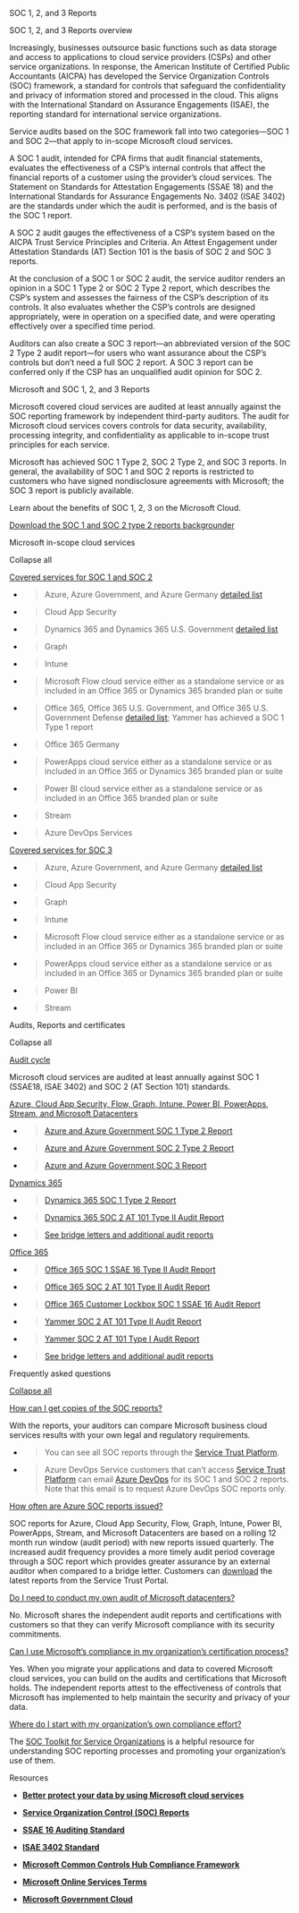 SOC 1, 2, and 3 Reports

SOC 1, 2, and 3 Reports overview

Increasingly, businesses outsource basic functions such as data storage and access to applications to cloud service providers (CSPs) and other service organizations. In response, the American Institute of Certified Public Accountants (AICPA) has developed the Service Organization Controls (SOC) framework, a standard for controls that safeguard the confidentiality and privacy of information stored and processed in the cloud. This aligns with the International Standard on Assurance Engagements (ISAE), the reporting standard for international service organizations.

Service audits based on the SOC framework fall into two categories—SOC 1 and SOC 2—that apply to in-scope Microsoft cloud services.

A SOC 1 audit, intended for CPA firms that audit financial statements, evaluates the effectiveness of a CSP’s internal controls that affect the financial reports of a customer using the provider’s cloud services. The Statement on Standards for Attestation Engagements (SSAE 18) and the International Standards for Assurance Engagements No. 3402 (ISAE 3402) are the standards under which the audit is performed, and is the basis of the SOC 1 report.

A SOC 2 audit gauges the effectiveness of a CSP’s system based on the AICPA Trust Service Principles and Criteria. An Attest Engagement under Attestation Standards (AT) Section 101 is the basis of SOC 2 and SOC 3 reports.

At the conclusion of a SOC 1 or SOC 2 audit, the service auditor renders an opinion in a SOC 1 Type 2 or SOC 2 Type 2 report, which describes the CSP’s system and assesses the fairness of the CSP’s description of its controls. It also evaluates whether the CSP’s controls are designed appropriately, were in operation on a specified date, and were operating effectively over a specified time period.

Auditors can also create a SOC 3 report—an abbreviated version of the SOC 2 Type 2 audit report—for users who want assurance about the CSP’s controls but don’t need a full SOC 2 report. A SOC 3 report can be conferred only if the CSP has an unqualified audit opinion for SOC 2.

Microsoft and SOC 1, 2, and 3 Reports

Microsoft covered cloud services are audited at least annually against the SOC reporting framework by independent third-party auditors. The audit for Microsoft cloud services covers controls for data security, availability, processing integrity, and confidentiality as applicable to in-scope trust principles for each service.

Microsoft has achieved SOC 1 Type 2, SOC 2 Type 2, and SOC 3 reports. In general, the availability of SOC 1 and SOC 2 reports is restricted to customers who have signed nondisclosure agreements with Microsoft; the SOC 3 report is publicly available.

Learn about the benefits of SOC 1, 2, 3 on the Microsoft Cloud.

[Download the SOC 1 and SOC 2 type 2 reports backgrounder](https://aka.ms/soc_backgrounder)

Microsoft in-scope cloud services

Collapse all

[Covered services for SOC 1 and SOC 2](javascript:void\(0\);)

  - > Azure, Azure Government, and Azure Germany [<span class="underline">detailed list</span>](https://aka.ms/AzureCompliance)

  - > Cloud App Security

  - > Dynamics 365 and Dynamics 365 U.S. Government [<span class="underline">detailed list</span>](https://aka.ms/d365-compliance-list)

  - > Graph

  - > Intune

  - > Microsoft Flow cloud service either as a standalone service or as included in an Office 365 or Dynamics 365 branded plan or suite

  - > Office 365, Office 365 U.S. Government, and Office 365 U.S. Government Defense [<span class="underline">detailed list</span>](https://go.microsoft.com/fwlink/p/?LinkID=2077751); Yammer has achieved a SOC 1 Type 1 report

  - > Office 365 Germany

  - > PowerApps cloud service either as a standalone service or as included in an Office 365 or Dynamics 365 branded plan or suite

  - > Power BI cloud service either as a standalone service or as included in an Office 365 branded plan or suite

  - > Stream

  - > Azure DevOps Services

[Covered services for SOC 3](javascript:void\(0\);)

  - > Azure, Azure Government, and Azure Germany [<span class="underline">detailed list</span>](https://aka.ms/AzureCompliance)

  - > Cloud App Security

  - > Graph

  - > Intune

  - > Microsoft Flow cloud service either as a standalone service or as included in an Office 365 or Dynamics 365 branded plan or suite

  - > PowerApps cloud service either as a standalone service or as included in an Office 365 or Dynamics 365 branded plan or suite

  - > Power BI

  - > Stream

Audits, Reports and certificates

Collapse all

[Audit cycle](javascript:void\(0\);)

Microsoft cloud services are audited at least annually against SOC 1 (SSAE18, ISAE 3402) and SOC 2 (AT Section 101) standards.

[Azure, Cloud App Security, Flow, Graph, Intune, Power BI, PowerApps, Stream, and Microsoft Datacenters](javascript:void\(0\);)

  - > [Azure and Azure Government SOC 1 Type 2 Report](https://go.microsoft.com/fwlink/p/?linkid=2099601)

  - > [Azure and Azure Government SOC 2 Type 2 Report](https://aka.ms/azuresoc2auditreport)

  - > [Azure and Azure Government SOC 3 Report](https://aka.ms/azuresoc3auditreport)

[Dynamics 365](javascript:void\(0\);)

  - > [Dynamics 365 SOC 1 Type 2 Report](https://aka.ms/Dynamics365SOC1AuditReport)

  - > [Dynamics 365 SOC 2 AT 101 Type II Audit Report](https://aka.ms/Dynamics365SOC2AuditReport)

  - > [See bridge letters and additional audit reports](https://aka.ms/auditreports)

[Office 365](javascript:void\(0\);)

  - > [Office 365 SOC 1 SSAE 16 Type II Audit Report](https://aka.ms/office365soc1auditreport)

  - > [Office 365 SOC 2 AT 101 Type II Audit Report](https://aka.ms/Office365SOC2AuditReport)

  - > [Office 365 Customer Lockbox SOC 1 SSAE 16 Audit Report](https://aka.ms/Office365CustomerLockboxSOCAuditReport)

  - > [Yammer SOC 2 AT 101 Type II Audit Report](https://aka.ms/YammerSOC2AuditReport)

  - > [Yammer SOC 2 AT 101 Type I Audit Report](https://aka.ms/YammerSOC2Type1AuditReport)

  - > [See bridge letters and additional audit reports](https://aka.ms/auditreports)

Frequently asked questions

[Collapse all](javascript:void\(0\);)

[How can I get copies of the SOC reports?](javascript:void\(0\);)

With the reports, your auditors can compare Microsoft business cloud services results with your own legal and regulatory requirements.

  - > You can see all SOC reports through the [<span class="underline">Service Trust Platform</span>](https://www.microsoft.com/trustcenter/STP/default.aspx).

  - > Azure DevOps Service customers that can’t access [<span class="underline">Service Trust Platform</span>](https://www.microsoft.com/trustcenter/STP/default.aspx) can email [<span class="underline">Azure DevOps</span>](mailto:AzureDevOpsSOCReport@microsoft.com) for its SOC 1 and SOC 2 reports. Note that this email is to request Azure DevOps SOC reports only.

[How often are Azure SOC reports issued?](javascript:void\(0\);)

SOC reports for Azure, Cloud App Security, Flow, Graph, Intune, Power BI, PowerApps, Stream, and Microsoft Datacenters are based on a rolling 12 month run window (audit period) with new reports issued quarterly. The increased audit frequency provides a more timely audit period coverage through a SOC report which provides greater assurance by an external auditor when compared to a bridge letter. Customers can [<span class="underline">download</span>](https://aka.ms/stp) the latest reports from the Service Trust Portal.

[Do I need to conduct my own audit of Microsoft datacenters?](javascript:void\(0\);)

No. Microsoft shares the independent audit reports and certifications with customers so that they can verify Microsoft compliance with its security commitments.

[Can I use Microsoft’s compliance in my organization’s certification process?](javascript:void\(0\);)

Yes. When you migrate your applications and data to covered Microsoft cloud services, you can build on the audits and certifications that Microsoft holds. The independent reports attest to the effectiveness of controls that Microsoft has implemented to help maintain the security and privacy of your data.

[Where do I start with my organization’s own compliance effort?](javascript:void\(0\);)

The [<span class="underline">SOC Toolkit for Service Organizations</span>](http://aka.ms/soc-toolkit) is a helpful resource for understanding SOC reporting processes and promoting your organization’s use of them.

Resources

  - [**Better protect your data by using Microsoft cloud services**](https://www.microsoft.com/en-us/trustcenter/guidance/protect-data)

  - [**Service Organization Control (SOC) Reports**](https://aka.ms/mssocreports)

  - [**SSAE 16 Auditing Standard**](http://www.ssae-16.com/)

  - [**ISAE 3402 Standard**](http://isae3402.com/)

  - [**Microsoft Common Controls Hub Compliance Framework**](https://www.microsoft.com/en-us/trustcenter/common-controls-hub)

  - [**Microsoft Online Services Terms**](http://aka.ms/Online-Services-Terms)

  - [**Microsoft Government Cloud**](https://go.microsoft.com/fwlink/p/?linkid=2087246)
